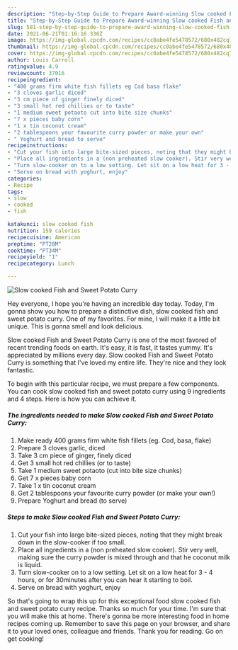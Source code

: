 ```yaml
---
description: "Step-by-Step Guide to Prepare Award-winning Slow cooked Fish and Sweet Potato Curry"
title: "Step-by-Step Guide to Prepare Award-winning Slow cooked Fish and Sweet Potato Curry"
slug: 581-step-by-step-guide-to-prepare-award-winning-slow-cooked-fish-and-sweet-potato-curry
date: 2021-06-21T01:16:16.336Z
image: https://img-global.cpcdn.com/recipes/cc0abe4fe5478572/680x482cq70/slow-cooked-fish-and-sweet-potato-curry-recipe-main-photo.jpg
thumbnail: https://img-global.cpcdn.com/recipes/cc0abe4fe5478572/680x482cq70/slow-cooked-fish-and-sweet-potato-curry-recipe-main-photo.jpg
cover: https://img-global.cpcdn.com/recipes/cc0abe4fe5478572/680x482cq70/slow-cooked-fish-and-sweet-potato-curry-recipe-main-photo.jpg
author: Louis Carroll
ratingvalue: 4.9
reviewcount: 37016
recipeingredient:
- "400 grams firm white fish fillets eg Cod basa flake"
- "3 cloves garlic diced"
- "3 cm piece of ginger finely diced"
- "3 small hot red chillies or to taste"
- "1 medium sweet potaoto cut into bite size chunks"
- "7 x pieces baby corn"
- "1 x tin coconut cream"
- "2 tablespoons your favourite curry powder or make your own"
- " Yoghurt and bread to serve"
recipeinstructions:
- "Cut your fish into large bite-sized pieces, noting that they might break down in the slow-cooker if too small."
- "Place all ingredients in a (non preheated slow cooker). Stir very well, making sure the curry powder is mixed through and that he coconut milk is liquid."
- "Turn slow-cooker on to a low setting. Let sit on a low heat for 3 - 4 hours, or for 30minutes after you can hear it starting to boil."
- "Serve on bread with yoghurt, enjoy"
categories:
- Recipe
tags:
- slow
- cooked
- fish

katakunci: slow cooked fish 
nutrition: 159 calories
recipecuisine: American
preptime: "PT28M"
cooktime: "PT34M"
recipeyield: "1"
recipecategory: Lunch

---
```



![Slow cooked Fish and Sweet Potato Curry](https://img-global.cpcdn.com/recipes/cc0abe4fe5478572/680x482cq70/slow-cooked-fish-and-sweet-potato-curry-recipe-main-photo.jpg)

Hey everyone, I hope you're having an incredible day today. Today, I'm gonna show you how to prepare a distinctive dish, slow cooked fish and sweet potato curry. One of my favorites. For mine, I will make it a little bit unique. This is gonna smell and look delicious.

Slow cooked Fish and Sweet Potato Curry is one of the most favored of recent trending foods on earth. It's easy, it is fast, it tastes yummy. It's appreciated by millions every day. Slow cooked Fish and Sweet Potato Curry is something that I've loved my entire life. They're nice and they look fantastic.




To begin with this particular recipe, we must prepare a few components. You can cook slow cooked fish and sweet potato curry using 9 ingredients and 4 steps. Here is how you can achieve it.

<!--inarticleads1-->

##### The ingredients needed to make Slow cooked Fish and Sweet Potato Curry:

1. Make ready 400 grams firm white fish fillets (eg. Cod, basa, flake)
1. Prepare 3 cloves garlic, diced
1. Take 3 cm piece of ginger, finely diced
1. Get 3 small hot red chillies (or to taste)
1. Take 1 medium sweet potaoto (cut into bite size chunks)
1. Get 7 x pieces baby corn
1. Take 1 x tin coconut cream
1. Get 2 tablespoons your favourite curry powder (or make your own!)
1. Prepare  Yoghurt and bread (to serve)




<!--inarticleads2-->

##### Steps to make Slow cooked Fish and Sweet Potato Curry:

1. Cut your fish into large bite-sized pieces, noting that they might break down in the slow-cooker if too small.
1. Place all ingredients in a (non preheated slow cooker). Stir very well, making sure the curry powder is mixed through and that he coconut milk is liquid.
1. Turn slow-cooker on to a low setting. Let sit on a low heat for 3 - 4 hours, or for 30minutes after you can hear it starting to boil.
1. Serve on bread with yoghurt, enjoy




So that's going to wrap this up for this exceptional food slow cooked fish and sweet potato curry recipe. Thanks so much for your time. I'm sure that you will make this at home. There's gonna be more interesting food in home recipes coming up. Remember to save this page on your browser, and share it to your loved ones, colleague and friends. Thank you for reading. Go on get cooking!
